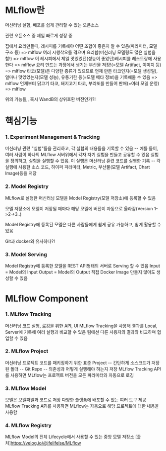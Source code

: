 # MLflow란
머신러닝 실험, 배포를 쉽게 관리할 수 있는 오픈소스

관련 오픈소스 중 제일 빠르게 성장 중

집에서 요리만들때, 레시피를 기록해야 어떤 조합이 좋은지 알 수 있음(파라미터, 모델 구조 등) => mlflow
여러 시행착오를 겪으며 요리함(머신러닝 모델링도 많은 실험을 함!) => mlflow
이 레시피에서 제일 맛있었던(성능이 좋았던)레시피를 레스토랑에 사용한다 => mlflow
요리 만드는 과정에서 생기는 부산물 저장!(=모델 Artifact, 이미지 등) => mlflow
타코(모델)은 다양한 종류가 있으므로 언제 만든 타코인지(=모델 생성일), 얼마나 맛있었는지(모델 성능), 유통기한 등(=모델 메타 정보)을 기록해둘 수 있음 => mlflow
언제부터 닭고기 타코, 돼지고기 타코, 부리또를 만들어 판매(=여러 모델 운영) => mlflow

위의 기능들,, 혹시 WandB의 상위호환 버전인가?!
# 핵심기능
### 1. Experiment Management & Tracking

머신러닝 관련 "실험"들을 관리하고, 각 실험의 내용들을 기록할 수 있음
-- 예를 들어, 여러 사람이 하나의 MLflow 서버위에서 각자 자기 실험을 만들고 공유할 수 있음
실험을 정의하고, 실험을 실행할 수 있음. 이 실행은 머신러닝 훈련 코드를 실행한 기록
-- 각 실행에 사용한 소스 코드, 하이퍼 파라미터, Metric, 부산물(모델 Artifact, Chart Image)등을 저장
### 2. Model Registry

MLflow로 실행한 머신러닝 모델을 Model Registry(모델 저장소)에 등록할 수 있음

모델 저장소에 모델이 저장될 때마다 해당 모델에 버전이 자동으로 올라감(Version 1->2->3..)

Model Registry에 등록된 모델은 다른 사람들에게 쉽게 공유 가능하고, 쉽게 활용할 수 있음

Git과 docker와 유사하다?!
### 3. Model Serving

Model Registry에 등록한 모델을 REST API형태의 서버로 Serving 할 수 있음
Input = Model의 Input
Output = Model의 Output
직접 Docker Image 만들지 않아도 생성할 수 있음
# MLflow Component
### 1. MLflow Tracking

머신러닝 코드 실행, 로깅을 위한 API, UI
MLflow Tracking을 사용해 결과를 Local, Server에 기록해 여러 실행과 비교할 수 있음
팀에선 다른 사용자의 결과와 비교하며 협업할 수 있음
### 2. MLflow Project

머신러닝 프로젝트 코드를 패키징하기 위한 표준
Project
-- 간단하게 소스코드가 저장된 폴더
-- Git Repo
-- 의존성과 어떻게 실행해야 하는지 저장
MLflow Tracking API를 사용하면 MLflow는 프로젝트 버전을 모든 파라미터와 자동으로 로깅
### 3. MLflow Model

모델은 모델파일과 코드로 저장
다양한 플랫폼에 배포할 수 있는 여러 도구 제공
MLflow Tracking API를 사용하면 MLflow는 자동으로 해당 프로젝트에 대한 내용을 사용함
### 4. MLflow Registry

MLflow Model의 전체 Lifecycle에서 사용할 수 있는 중앙 모델 저장소
[출처]https://velog.io/@ifelifelse/MLflow
